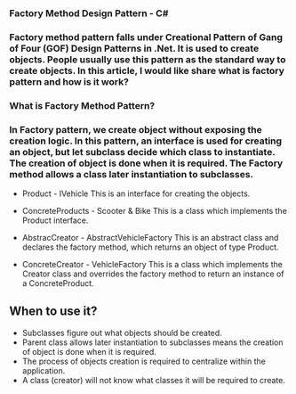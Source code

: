 ### Factory Method Design Pattern - C#
### Factory method pattern falls under Creational Pattern of Gang of Four (GOF) Design Patterns in .Net. It is used to create objects. People usually use this pattern as the standard way to create objects. In this article, I would like share what is factory pattern and how is it work?
### What is Factory Method Pattern?
### In Factory pattern, we create object without exposing the creation logic. In this pattern, an interface is used for creating an object, but let subclass decide which class to instantiate. The creation of object is done when it is required. The Factory method allows a class later instantiation to subclasses.

 - Product - IVehicle
	This is an interface for creating the objects.
 
 - ConcreteProducts - Scooter & Bike
	This is a class which implements the Product interface.

 - AbstracCreator - AbstractVehicleFactory
	This is an abstract class and declares the factory method, which returns an object of type Product.

 - ConcreteCreator - VehicleFactory
	This is a class which implements the Creator class and overrides the factory method to return an instance of a ConcreteProduct.
	
## When to use it?
 - Subclasses figure out what objects should be created.
 - Parent class allows later instantiation to subclasses means the creation of object is done when it is required.
 - The process of objects creation is required to centralize within the application.
 - A class (creator) will not know what classes it will be required to create.
